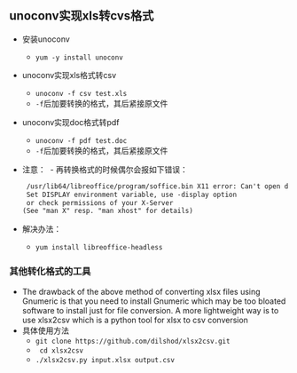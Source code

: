## unoconv实现xls转cvs格式
- 安装unoconv
  - `yum -y install unoconv`

- unoconv实现xls格式转csv
  - `unoconv -f csv test.xls`
  - `-f`后加要转换的格式，其后紧接原文件

- unoconv实现doc格式转pdf
  - `unoconv -f pdf test.doc`
  - `-f`后加要转换的格式，其后紧接原文件

- 注意：
  - 再转换格式的时候偶尔会报如下错误：
    ``` xml
     /usr/lib64/libreoffice/program/soffice.bin X11 error: Can't open display:
     Set DISPLAY environment variable, use -display option
     or check permissions of your X-Server
    (See "man X" resp. "man xhost" for details)
    ```
- 解决办法：
  - `yum install libreoffice-headless`

### 其他转化格式的工具
- The drawback of the above method of converting xlsx files using Gnumeric is that you need to install Gnumeric which may be too bloated software to install just for file conversion. A more lightweight way is to use xlsx2csv which is a python tool for xlsx to csv conversion
- 具体使用方法
  - `git clone https://github.com/dilshod/xlsx2csv.git`
  - ` cd xlsx2csv`
  - `./xlsx2csv.py input.xlsx output.csv`
  
  
